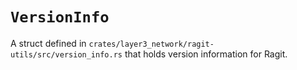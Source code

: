 # `VersionInfo`

A struct defined in `crates/layer3_network/ragit-utils/src/version_info.rs` that holds version information for Ragit.